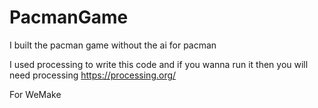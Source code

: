 # PacmanGame
I built the pacman game without the ai for pacman

I used processing to write this code and if you wanna run it then you will need processing
https://processing.org/

For WeMake
